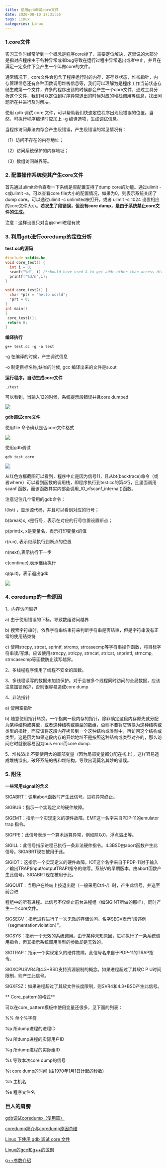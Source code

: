 ```yaml
---
title: 使用gdb调试core文件
date: 2020-08-10 17:31:55
tags: Linux
categories: Linux
---
```

### 1.core文件

实习工作时经常听到一个概念是程序core掉了，需要定位解决，这里说的大部分是指对应程序由于各种异常或者bug导致在运行过程中异常退出或者中止，并且在满足一定条件下会产生一个叫做core的文件。

通常情况下，core文件会包含了程序运行时的内存，寄存器状态，堆栈指针，内存管理信息还有各种函数调用堆栈信息等，我们可以理解为是程序工作当前状态存储生成第一个文件，许多的程序出错的时候都会产生一个core文件，通过工具分析这个文件，我们可以定位到程序异常退出的时候对应的堆栈调用等信息，找出问题所在并进行及时解决。

使用 gdb 调试 core 文件，可以帮助我们快速定位程序出现段错误的位置。当然，可执行程序编译时应加上 -g 编译选项，生成调试信息。

当程序访问非法内存会产生段错误，产生段错误的常见情况有：

（1）访问不存在的内存地址；

（2）访问系统保护的内存地址；

（3）数组访问越界等。
<!--more-->
### 2. 配置操作系统使其产生core文件

首先通过ulimit命令查看一下系统是否配置支持了dump core的功能。通过ulimit -c或ulimit -a，可以查看core file大小的配置情况，如果为0，则表示系统关闭了dump core。可以通过ulimit -c unlimited来打开，或者 ulimit -c 1024 设置相应的core文件大小。**若发生了段错误，但没有core dump，是由于系统禁止core文件的生成。**

注意：这样设置只对当前shell进程有效

### 3. 利用gdb进行coredump的定位分析

**test.cc的源码**
```c++
#include <stdio.h>
void core_test() {
  int i = 0;
  scanf("%d", i) /*should have used & to get addr other than access directly*/
  printf("%d/n",i);
}

void core_test2() {
  char *ptr = "hello world";
  *prt = 0;
}
int main()
{
 core_test1();
 return 0;
}

```

**编译执行**
```shell
g++ test.cc -g -o test
```
-g 在编译的时候，产生调试信息

-o 制定目标名称,缺省的时候, gcc 编译出来的文件是a.out

**运行程序，自动生成core文件**
```
./test
```
可以看到，当输入12的时候，系统提示段错误并且core dumped

![](1.jpg)

**gdb调试core文件**

使用flie 命令确认是否core文件格式

![](2.jpg)

使用gdb调试
```
gdb test core
```

![](3.jpg)

从红色方框截图可以看到，程序中止是因为信号11，且从bt(backtrace)命令（或者where）可以看到函数的调用栈，即程序执行到test.cc的第4行，且里面调用scanf 函数，而该函数其实内部会调用_IO_vfscanf_internal()函数。

注意记住几个常用的gdb命令：

l(list) ，显示源代码，并且可以看到对应的行号；

b(break)x, x是行号，表示在对应的行号位置设置断点；

p(print)x, x是变量名，表示打印变量x的值

r(run), 表示继续执行到断点的位置

n(next),表示执行下一步

c(continue),表示继续执行

q(quit)，表示退出gdb

![](5.jpg)

### 4. coredump的一些原因

1、内存访问越界

a) 由于使用错误的下标，导致数组访问越界

b) 搜索字符串时，依靠字符串结束符来判断字符串是否结束，但是字符串没有正常的使用结束符

c) 使用strcpy, strcat, sprintf, strcmp, strcasecmp等字符串操作函数，将目标字符串读/写爆。应该使用strncpy, strlcpy, strncat, strlcat, snprintf, strncmp, strncasecmp等函数防止读写越界。

2、多线程程序使用了线程不安全的函数。

3、多线程读写的数据未加锁保护。对于会被多个线程同时访问的全局数据，应该注意加锁保护，否则很容易造成core dump

4、非法指针

a) 使用空指针

b) 随意使用指针转换。一个指向一段内存的指针，除非确定这段内存原先就分配为某种结构或类型，或者这种结构或类型的数组，否则不要将它转换为这种结构或类型的指针，而应该将这段内存拷贝到一个这种结构或类型中，再访问这个结构或类型。这是因为如果这段内存的开始地址不是按照这种结构或类型对齐的，那么访问它时就很容易因为bus error而core dump.

5、堆栈溢出.不要使用大的局部变量（因为局部变量都分配在栈上），这样容易造成堆栈溢出，破坏系统的栈和堆结构，导致出现莫名其妙的错误。


### 5. 附注

**一些常用signal的含义**

SIGABRT：调用abort函数时产生此信号。进程异常终止。

SIGBUS：指示一个实现定义的硬件故障。

SIGEMT：指示一个实现定义的硬件故障。EMT这一名字来自PDP-11的emulator trap 指令。

SIGFPE：此信号表示一个算术运算异常，例如除以0，浮点溢出等。

SIGILL：此信号指示进程已执行一条非法硬件指令。4.3BSD由abort函数产生此信号。SIGABRT现在被用于此。

SIGIOT：这指示一个实现定义的硬件故障。IOT这个名字来自于PDP-11对于输入／输出TRAP(input/outputTRAP)指令的缩写。系统V的早期版本，由abort函数产生此信号。SIGABRT现在被用于此。

SIGQUIT：当用户在终端上按退出键（一般采用Ctrl-/）时，产生此信号，并送至前台进

程组中的所有进程。此信号不仅终止前台进程组（如SIGINT所做的那样），同时产生一个core文件。

SIGSEGV：指示进程进行了一次无效的存储访问。名字SEGV表示“段违例（segmentationviolation）”。

SIGSYS：指示一个无效的系统调用。由于某种未知原因，进程执行了一条系统调用指令，但其指示系统调用类型的参数却是无效的。

SIGTRAP：指示一个实现定义的硬件故障。此信号名来自于PDP-11的TRAP指令。

SIGXCPUSVR4和4.3+BSD支持资源限制的概念。如果进程超过了其软C P U时间限制，则产生此信号。

SIGXFSZ：如果进程超过了其软文件长度限制，则SVR4和4.3+BSD产生此信号。

 

** Core_pattern的格式**

可以在core_pattern模板中使用变量还很多，见下面的列表：

%% 单个%字符

%p 所dump进程的进程ID

%u 所dump进程的实际用户ID

%g 所dump进程的实际组ID

%s 导致本次core dump的信号

%t core dump的时间 (由1970年1月1日计起的秒数)

%h 主机名

%e 程序文件名


### 巨人的肩膀

[gdb调试coredump（使用篇）](https://zhuanlan.zhihu.com/p/46605905)

[coredump简介与coredump原因总结](https://blog.csdn.net/newnewman80/article/details/8173770)

[Linux 下使用 gdb 调试 core 文件](https://blog.csdn.net/K346K346/article/details/48344263)

[Linux的gcc和g++的区别](https://blog.csdn.net/bit_clearoff/article/details/53965514)

[g++参数介绍](https://www.cnblogs.com/lidan/archive/2011/05/25/2239517.html)